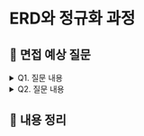 # ERD와 정규화 과정

## 📌 면접 예상 질문

<details>
  <summary>Q1. 질문 내용</summary>
  </br>
  <p>답변 내용 예시입니다. 답변 내용 예시입니다. 답변 내용 예시입니다. 답변 내용 예시입니다. 답변 내용 예시입니다. 답변 내용 예시입니다. 답변 내용 예시입니다. 답변 내용 예시입니다. 답변 내용 예시입니다.</p>
  <p>정리한 답변 내용을 적어주시면 됩니다.</p>
</details>

<details>
  <summary>Q2. 질문 내용</summary>
  </br>
  <p>답변 내용 예시입니다. 답변 내용 예시입니다. 답변 내용 예시입니다. 답변 내용 예시입니다. 답변 내용 예시입니다. 답변 내용 예시입니다. 답변 내용 예시입니다. 답변 내용 예시입니다. 답변 내용 예시입니다.</p>
  <p>정리한 답변 내용을 적어주시면 됩니다.</p>
</details>

## 📌 내용 정리
